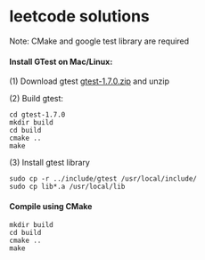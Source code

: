 leetcode solutions
========
Note: CMake and google test library are required

#### Install GTest on Mac/Linux:

(1) Download gtest [gtest-1.7.0.zip](https://code.google.com/p/googletest/downloads/list) and unzip 

(2) Build gtest:

```
cd gtest-1.7.0
mkdir build
cd build
cmake .. 
make
```

(3) Install gtest library

```
sudo cp -r ../include/gtest /usr/local/include/
sudo cp lib*.a /usr/local/lib
```


#### Compile using CMake

```
mkdir build
cd build
cmake ..
make
```

